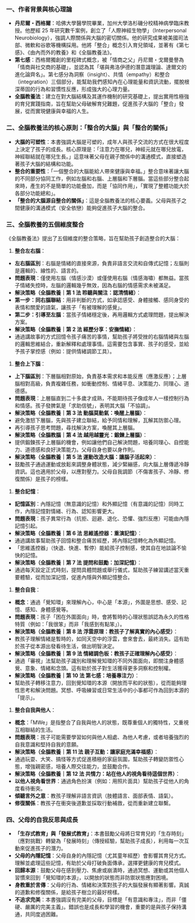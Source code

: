 ### 一、作者背景與核心理論

- **丹尼爾・西格爾**：哈佛大學醫學院畢業，加州大學洛杉磯分校精神病學臨床教授。他歷經 25 年研究數千案例，創立了「人際神經生物學」（Interpersonal Neurobiology），強調人際關係與大腦的密切關係。他的研究成果被美國司法部、微軟和谷歌等機構採用。他將「整合」概念引入育兒領域，並著有《第七感》、《由內而外的教養》和《全腦教養法》。
- **第七感**：西格爾獨創的里程碑式概念，被「情商之父」丹尼爾・戈爾曼譽為「情商與社交商的基礎」，並認為其「堪與弗洛伊德的潛意識理論、達爾文的進化論齊名」。第七感分為洞察（insight）、共情（empathy）和整合（integration）三個部分，能幫助我們感知內在心理能量和資訊流動，擺脫根深蒂固的行為和習慣性反應，形成強大的心理力量。
- **全腦教養法**：建立在對大腦結構及其運作機制的研究基礎上，提出實用性極強的育兒實踐指南，旨在幫助父母破解育兒難題，促進孩子大腦的「整合」發展，從而實現健康與幸福的人生。

### 二、全腦教養法的核心原則：「整合的大腦」與「整合的關係」

- **大腦的可塑性**：本書強調大腦是可塑的，成年人與孩子交流的方式在很大程度上決定了孩子的成長。核心原理是：「注意力在哪兒，神經元就在哪兒放電，神經聯結就在哪兒生長。」這意味著父母在親子關係中的溝通模式，直接塑造著孩子大腦的結構和功能。
- **整合的重要性**：「一個整合的大腦能給人帶來健康與幸福。」整合意味著讓大腦的不同部分協同工作，例如左腦和右腦、上層腦和下層腦。當這些部分整合起來時，產生的不是簡單的功能疊加，而是「協同作用」，「實現了整體功能大於各部分功能總和」。
- **「整合的大腦源自整合的關係」**：這是全腦教養法的核心要義。父母與孩子之間健康的溝通模式（安全依戀）能夠促進孩子大腦的整合。

### 三、全腦教養的五個維度整合

《全腦教養法》提出了五個維度的整合策略，旨在幫助孩子創造整合的大腦：

1. **整合左右腦**：

- **左右腦區別**：右腦是情緒的直接來源，負責非語言交流和自傳式記憶；左腦則是邏輯的、線性的、語言的。
- **問題表現**：僅使用左腦（情感沙漠）或僅使用右腦（情感海嘯）都無益。當孩子情緒失控時，左腦的邏輯幾乎無效，因為右腦的情感需求未被滿足。
- **解決策略（全腦教養｜第 1 法 聆聽與關注：認清情緒）**：
- **第一步：同右腦聯結**：用非判斷的方式，如承認感受、身體接觸、感同身受的表情和關愛的語氣，讓孩子「有被理解的感覺」。
- **第二步：引導至左腦**：當孩子情緒穩定後，再用邏輯方式處理問題，提出解決方案。
- **解決策略（全腦教養｜第 2 法 經歷分享：安撫情緒）**：
- 通過講故事的方式回憶令孩子痛苦的事情，幫助孩子將受挫的右腦情緒與左腦的邏輯思維結合，重新解釋和處理事情。這需要包含事實、孩子的感受，並給予孩子掌控感（例如：提供情緒調節工具）。

1. **整合上下腦**：

- **上下腦區別**：下層腦相對原始，負責基本需求和本能反應（應激反應）；上層腦相對高級，負責複雜任務，如衝動控制、情緒平息、決策能力、同理心、道德感。
- **問題表現**：上層腦直到二十多歲才成熟，不能期待孩子像成年人一樣控制行為和情感。孩子發脾氣是「求助信號」，表明其大腦「不協調」。
- **解決策略（全腦教養｜第 3 法 動腦莫動氣：喚醒上層腦）**：
- 避免激怒下層腦，先與孩子建立聯結，給予同情和理解，瓦解其防禦心理。
- 再引導孩子思考問題，尋找解決方案，喚醒其上層腦。
- **解決策略（全腦教腦｜第 4 法 越用越靈光：鍛鍊上層腦）**：
- 提供鍛鍊孩子上層腦的機會，例如讓他們自己解決問題，培養同理心、自控能力、道德感和良好決策能力。父母自身也要以身作則。
- **解決策略（全腦教養｜第 5 法 運動改造大腦：讓腦子活起來）**：
- 鼓勵孩子通過運動或放鬆來調整身體狀態，減少緊繃感，向大腦上層傳遞冷靜資訊。這也適用於父母，以應對壓力。父母自我調節（不傷害孩子、冷靜、修復關係）是孩子的榜樣。

1. **整合記憶**：

- **記憶區別**：內隱記憶（無意識的記憶）和外顯記憶（有意識的記憶）同時工作，內隱記憶對情緒、行為、認知影響更大。
- **問題表現**：孩子異常行為（抗拒、迴避、退化、恐懼、強烈反應）可能由內隱記憶引起。
- **解決策略（全腦教養｜第 6 法 思維遙控器：重演記憶）**：
- 通過講故事幫助孩子回憶和整合痛苦經歷，將內隱記憶轉化為外顯記憶。
- 「思維遙控器」（快退、快進、暫停）能給孩子控制感，使其自在地談論不愉快的記憶。
- **解決策略（全腦教養｜第 7 法 提問和鼓勵：加深記憶）**：
- 通過每天設定正式時刻，提問具體問題或舉行儀式，幫助孩子練習講述當天重要體驗，從而加深記憶，促進內隱與外顯記憶整合。

1. **整合自我**：

- **概念**：通過「覺知環」來理解內心，中心是「本源」，外圍是思想、感受、記憶、感知、身體感覺等。
- **問題表現**：孩子「困在外圍面向」時，會將暫時的心理狀態誤認為永久的性格特質（例如：「我很笨」而非「我感到有點笨」）。
- **解決策略（全腦教養｜第 8 法 浮雲原理：教孩子了解真實的內心感受）**：
- 教孩子理解情緒是暫時的，如同天空中的浮雲，會來會去，最終消失。這有助於孩子從本源出發看待生活，做出明智決定。
- **解決策略（全腦教養｜第 9 法 情緒調色板：教孩子正確理解內心感受）**：
- 通過「審視」法幫助孩子識別和理解覺知環的不同外圍面向，即關注身體感覺、意象、情緒和念頭。這有助於孩子對生活獲得更多洞察和控制權。
- **解決策略（全腦教養｜第 10 法 第七感：培養專注力）**：
- 幫助孩子轉移注意力，回到覺知環的本源（開放而平和的狀態），從而能夠理性思考和解決問題。冥想、呼吸練習或日常生活中的小事都可作為回到本源的「提示」。

1. **整合自我與他人**：

- **概念**：「MWe」是指整合了自我與他人的狀態，既尊重個人的獨特性，又重視互相聯結的生活。
- **問題表現**：孩子可能需要學習如何與他人相處、為他人考慮，或者培養強烈的自我意識和堅持自我的意願。
- **解決策略（全腦教養｜第 11 法 親子互動：讓家庭充滿幸福感）**：
- 通過玩耍、大笑、搞怪等方式促進積極的家庭氛圍，幫助孩子轉變防禦性心態，增強親密感，培養人際交往能力，並鼓勵合作。
- **解決策略（全腦教養｜第 12 法 共情力：站在他人的視角看待這個世界）**：
- **以他人視角看世界**：通過角色扮演（例如：用照片面具）幫助孩子從他人的角度看待衝突。
- **傾聽言外之意**：教孩子理解非語言資訊（肢體語言、面部表情、語氣）。
- **修復關係**：教孩子在衝突後道歉並採取行動補救，從而重新建立聯繫。

### 四、父母的自我反思與成長

- **「生存式教育」與「發展式教育」**：本書鼓勵父母將日常育兒的「生存時刻」（應對挑戰）轉變為「發展時刻」（傳授經驗，幫助孩子成長），利用每一次互動來促進孩子的潛力。
- **父母的內隱記憶**：父母自身的內隱記憶（尤其童年經歷）會影響其育兒方式。理解並處理這些記憶，有助於父母打破負面傳承，選擇更健康的育兒模式。
- **回歸本源**：鼓勵父母在感到壓力、焦慮或崩潰時，通過冥想、運動或其他個人習慣來回到「覺知環的本源」，以開放的狀態而非防禦狀態應對困境。
- **身教重於言傳**：父母的行為、情緒和決策對孩子的大腦發展有顯著影響。真誠的道歉和修復關係，是給孩子樹立的最好榜樣。
- **不追求完美**：本書強調沒有完美的父母，目標是「有意識和專注」，而非「僵硬、嚴厲的完美主義」。錯誤也是成長和學習的機會，重要的是與孩子保持溝通，共同度過困難。